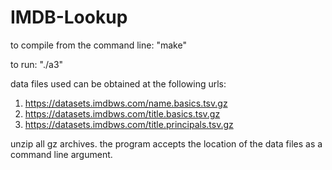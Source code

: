 # IMDB-Lookup

to compile from the command line: "make"

to run: "./a3"

data files used can be obtained at the following urls:
1) https://datasets.imdbws.com/name.basics.tsv.gz
2) https://datasets.imdbws.com/title.basics.tsv.gz
3) https://datasets.imdbws.com/title.principals.tsv.gz

unzip all gz archives. the program accepts the location of the data files as a command line argument.
